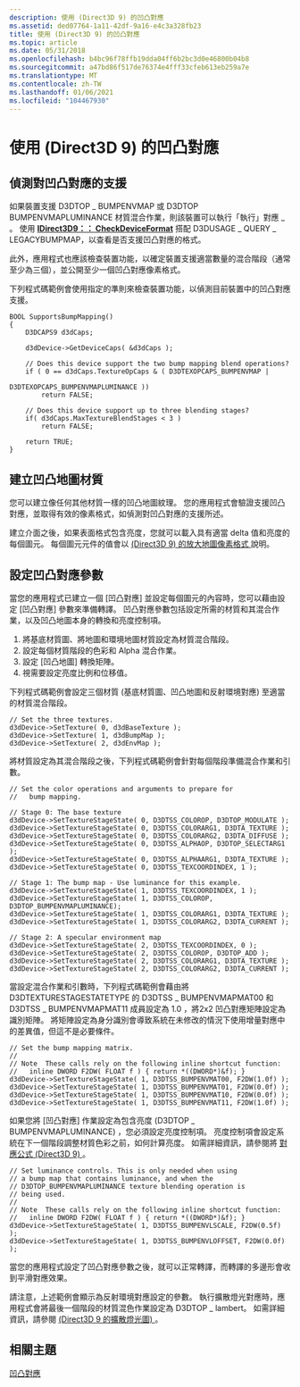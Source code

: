 ```yaml
---
description: 使用 (Direct3D 9) 的凹凸對應
ms.assetid: ded07764-1a11-42df-9a16-e4c3a328fb23
title: 使用 (Direct3D 9) 的凹凸對應
ms.topic: article
ms.date: 05/31/2018
ms.openlocfilehash: b4bc96f78ffb19dda04ff6b2bc3d0e46800b04b8
ms.sourcegitcommit: a47bd86f517de76374e4fff33cfeb613eb259a7e
ms.translationtype: MT
ms.contentlocale: zh-TW
ms.lasthandoff: 01/06/2021
ms.locfileid: "104467930"
---
```

# <a name="using-bump-mapping-direct3d-9"></a>使用 (Direct3D 9) 的凹凸對應

## <a name="detecting-support-for-bump-mapping"></a>偵測對凹凸對應的支援

如果裝置支援 D3DTOP \_ BUMPENVMAP 或 D3DTOP BUMPENVMAPLUMINANCE 材質混合作業，則該裝置可以執行「執行」對應 \_ 。 使用 [**IDirect3D9：： CheckDeviceFormat**](/windows/win32/api/d3d9/nf-d3d9-idirect3d9-checkdeviceformat) 搭配 D3DUSAGE \_ QUERY \_ LEGACYBUMPMAP，以查看是否支援凹凸對應的格式。

此外，應用程式也應該檢查裝置功能，以確定裝置支援適當數量的混合階段（通常至少為三個），並公開至少一個凹凸對應像素格式。

下列程式碼範例會使用指定的準則來檢查裝置功能，以偵測目前裝置中的凹凸對應支援。


```
BOOL SupportsBumpMapping()
{
    D3DCAPS9 d3dCaps;

    d3dDevice->GetDeviceCaps( &d3dCaps );

    // Does this device support the two bump mapping blend operations?
    if ( 0 == d3dCaps.TextureOpCaps & ( D3DTEXOPCAPS_BUMPENVMAP |
                                            D3DTEXOPCAPS_BUMPENVMAPLUMINANCE ))
        return FALSE;

    // Does this device support up to three blending stages?
    if( d3dCaps.MaxTextureBlendStages < 3 )
        return FALSE;

    return TRUE;
}
```



## <a name="creating-a-bump-map-texture"></a>建立凹凸地圖材質

您可以建立像任何其他材質一樣的凹凸地圖紋理。 您的應用程式會驗證支援凹凸對應，並取得有效的像素格式，如偵測對凹凸對應的支援所述。

建立介面之後，如果表面格式包含亮度，您就可以載入具有適當 delta 值和亮度的每個圖元。 每個圖元元件的值會以 [ (Direct3D 9) 的放大地圖像素格式 ](bump-map-pixel-formats.md)說明。

## <a name="configuring-bump-mapping-parameters"></a>設定凹凸對應參數

當您的應用程式已建立一個 [凹凸對應] 並設定每個圖元的內容時，您可以藉由設定 [凹凸對應] 參數來準備轉譯。 凹凸對應參數包括設定所需的材質和其混合作業，以及凹凸地圖本身的轉換和亮度控制項。

1.  將基底材質圖、將地圖和環境地圖材質設定為材質混合階段。
2.  設定每個材質階段的色彩和 Alpha 混合作業。
3.  設定 [凹凸地圖] 轉換矩陣。
4.  視需要設定亮度比例和位移值。

下列程式碼範例會設定三個材質 (基底材質圖、凹凸地圖和反射環境對應) 至適當的材質混合階段。


```
// Set the three textures.
d3dDevice->SetTexture( 0, d3dBaseTexture );
d3dDevice->SetTexture( 1, d3dBumpMap );
d3dDevice->SetTexture( 2, d3dEnvMap );
```



將材質設定為其混合階段之後，下列程式碼範例會針對每個階段準備混合作業和引數。


```
// Set the color operations and arguments to prepare for
//   bump mapping.

// Stage 0: The base texture
d3dDevice->SetTextureStageState( 0, D3DTSS_COLOROP, D3DTOP_MODULATE );
d3dDevice->SetTextureStageState( 0, D3DTSS_COLORARG1, D3DTA_TEXTURE );
d3dDevice->SetTextureStageState( 0, D3DTSS_COLORARG2, D3DTA_DIFFUSE );
d3dDevice->SetTextureStageState( 0, D3DTSS_ALPHAOP, D3DTOP_SELECTARG1 );
d3dDevice->SetTextureStageState( 0, D3DTSS_ALPHAARG1, D3DTA_TEXTURE ); 
d3dDevice->SetTextureStageState( 0, D3DTSS_TEXCOORDINDEX, 1 );

// Stage 1: The bump map - Use luminance for this example.
d3dDevice->SetTextureStageState( 1, D3DTSS_TEXCOORDINDEX, 1 );
d3dDevice->SetTextureStageState( 1, D3DTSS_COLOROP, D3DTOP_BUMPENVMAPLUMINANCE);
d3dDevice->SetTextureStageState( 1, D3DTSS_COLORARG1, D3DTA_TEXTURE );
d3dDevice->SetTextureStageState( 1, D3DTSS_COLORARG2, D3DTA_CURRENT );

// Stage 2: A specular environment map
d3dDevice->SetTextureStageState( 2, D3DTSS_TEXCOORDINDEX, 0 );
d3dDevice->SetTextureStageState( 2, D3DTSS_COLOROP, D3DTOP_ADD );
d3dDevice->SetTextureStageState( 2, D3DTSS_COLORARG1, D3DTA_TEXTURE );
d3dDevice->SetTextureStageState( 2, D3DTSS_COLORARG2, D3DTA_CURRENT );
```



當設定混合作業和引數時，下列程式碼範例會藉由將 D3DTEXTURESTAGESTATETYPE 的 D3DTSS \_ BUMPENVMAPMAT00 和 D3DTSS \_ BUMPENVMAPMAT11 成員設定為 1.0 [](./d3dtexturestagestatetype.md) ，將2x2 凹凸對應矩陣設定為識別矩陣。 將矩陣設定為身分識別會導致系統在未修改的情況下使用增量對應中的差異值，但這不是必要條件。


```
// Set the bump mapping matrix.
//
// Note  These calls rely on the following inline shortcut function:
//   inline DWORD F2DW( FLOAT f ) { return *((DWORD*)&f); }
d3dDevice->SetTextureStageState( 1, D3DTSS_BUMPENVMAT00, F2DW(1.0f) );
d3dDevice->SetTextureStageState( 1, D3DTSS_BUMPENVMAT01, F2DW(0.0f) );
d3dDevice->SetTextureStageState( 1, D3DTSS_BUMPENVMAT10, F2DW(0.0f) );
d3dDevice->SetTextureStageState( 1, D3DTSS_BUMPENVMAT11, F2DW(1.0f) );
```



如果您將 [凹凸對應] 作業設定為包含亮度 (D3DTOP \_ BUMPENVMAPLUMINANCE) ，您必須設定亮度控制項。 亮度控制項會設定系統在下一個階段調整材質色彩之前，如何計算亮度。 如需詳細資訊，請參閱將 [對應公式 (Direct3D 9) ](bump-mapping-formulas.md)。


```
// Set luminance controls. This is only needed when using
// a bump map that contains luminance, and when the 
// D3DTOP_BUMPENVMAPLUMINANCE texture blending operation is
// being used.
//
// Note  These calls rely on the following inline shortcut function:
//   inline DWORD F2DW( FLOAT f ) { return *((DWORD*)&f); }
d3dDevice->SetTextureStageState( 1, D3DTSS_BUMPENVLSCALE, F2DW(0.5f) );
d3dDevice->SetTextureStageState( 1, D3DTSS_BUMPENVLOFFSET, F2DW(0.0f) );
```



當您的應用程式設定了凹凸對應參數之後，就可以正常轉譯，而轉譯的多邊形會收到平滑對應效果。

請注意，上述範例會顯示為反射環境對應設定的參數。 執行擴散燈光對應時，應用程式會將最後一個階段的材質混色作業設定為 D3DTOP \_ lambert。 如需詳細資訊，請參閱 [ (Direct3D 9 的擴散燈光圖) ](diffuse-light-maps.md)。

## <a name="related-topics"></a>相關主題

<dl> <dt>

[凹凸對應](bump-mapping.md)
</dt> </dl>

 

 
